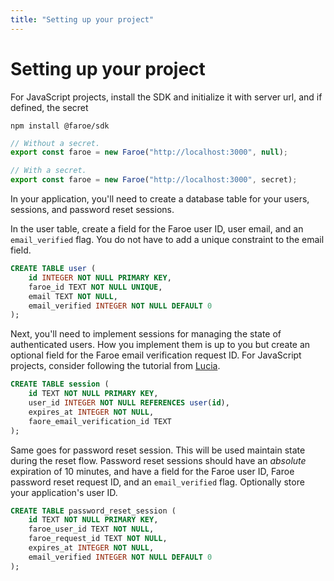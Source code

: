```yaml
---
title: "Setting up your project"
---
```


# Setting up your project

For JavaScript projects, install the SDK and initialize it with server url, and if defined, the secret

```
npm install @faroe/sdk
```

```ts
// Without a secret.
export const faroe = new Faroe("http://localhost:3000", null);

// With a secret.
export const faroe = new Faroe("http://localhost:3000", secret);
```

In your application, you'll need to create a database table for your users, sessions, and password reset sessions.

In the user table, create a field for the Faroe user ID, user email, and an `email_verified` flag. You do not have to add a unique constraint to the email field.

```sql
CREATE TABLE user (
    id INTEGER NOT NULL PRIMARY KEY,
    faroe_id TEXT NOT NULL UNIQUE,
    email TEXT NOT NULL,
    email_verified INTEGER NOT NULL DEFAULT 0
);
```

Next, you'll need to implement sessions for managing the state of authenticated users. How you implement them is up to you but create an optional field for the Faroe email verification request ID. For JavaScript projects, consider following the tutorial from [Lucia]().

```sql
CREATE TABLE session (
    id TEXT NOT NULL PRIMARY KEY,
    user_id INTEGER NOT NULL REFERENCES user(id),
    expires_at INTEGER NOT NULL,
    faore_email_verification_id TEXT
);
```

Same goes for password reset session. This will be used maintain state during the reset flow. Password reset sessions should have an *absolute* expiration of 10 minutes, and have a field for the Faroe user ID, Faroe password reset request ID, and an `email_verified` flag. Optionally store your application's user ID.

```sql
CREATE TABLE password_reset_session (
    id TEXT NOT NULL PRIMARY KEY,
    faroe_user_id TEXT NOT NULL,
    faroe_request_id TEXT NOT NULL,
    expires_at INTEGER NOT NULL,
    email_verified INTEGER NOT NULL DEFAULT 0
);
```

